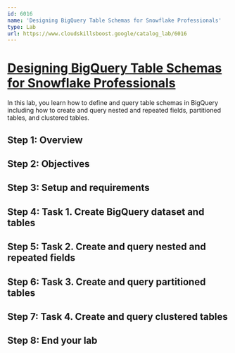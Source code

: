 ```yaml
---
id: 6016
name: 'Designing BigQuery Table Schemas for Snowflake Professionals'
type: Lab
url: https://www.cloudskillsboost.google/catalog_lab/6016
---
```


# [Designing BigQuery Table Schemas for Snowflake Professionals](https://www.cloudskillsboost.google/catalog_lab/6016)

In this lab, you learn how to define and query table schemas in BigQuery including how to create and query nested and repeated fields, partitioned tables, and clustered tables.

## Step 1: Overview

## Step 2: Objectives

## Step 3: Setup and requirements

## Step 4: Task 1. Create BigQuery dataset and tables

## Step 5: Task 2. Create and query nested and repeated fields

## Step 6: Task 3. Create and query partitioned tables

## Step 7: Task 4. Create and query clustered tables

## Step 8: End your lab

